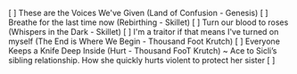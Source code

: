 [ ] These are the Voices We've Given (Land of Confusion - Genesis)
[ ] Breathe for the last time now (Rebirthing - Skillet)
[ ] Turn our blood to roses (Whispers in the Dark - Skillet)
[ ] I'm a traitor if that means I've turned on myself (The End is Where We Begin - Thousand Foot Krutch)
[ ] Everyone Keeps a Knife Deep Inside (Hurt - Thousand FooT Krutch) ~ Ace to Sicli’s sibling relationship. How she quickly hurts violent to protect her sister
[ ] 
